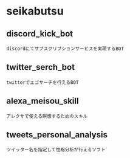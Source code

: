 # seikabutsu
## discord_kick_bot
    discordにてサブスクリプションサービスを実現するBOT
## twitter_serch_bot
    twitterでエゴサーチを行えるBOT
## alexa_meisou_skill
    アレクサで使える瞑想するためのスキル
## tweets_personal_analysis
    ツイッター名を指定して性格分析が行えるソフト